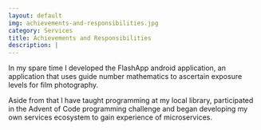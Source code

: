 ```yaml
---
layout: default
img: achievements-and-responsibilities.jpg
category: Services
title: Achievements and Responsibilities
description: |
---
```

In my spare time I developed the FlashApp android application, an application
that uses guide number mathematics to ascertain exposure levels for film photography.

Aside from that I have taught programming at my local library, participated
in the Advent of Code programming challenge and began developing my own services ecosystem to
gain experience of microservices.
